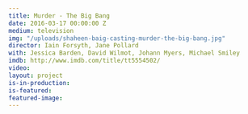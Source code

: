 ```yaml
---
title: Murder - The Big Bang
date: 2016-03-17 00:00:00 Z
medium: television
img: "/uploads/shaheen-baig-casting-murder-the-big-bang.jpg"
director: Iain Forsyth, Jane Pollard
with: Jessica Barden, David Wilmot, Johann Myers, Michael Smiley
imdb: http://www.imdb.com/title/tt5554502/
video: 
layout: project
is-in-production: 
is-featured: 
featured-image: 
---
```


